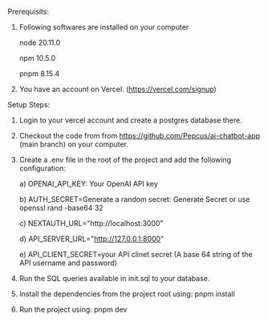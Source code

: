 Prerequisits:

1) Following softwares are installed on your computer

   node 20.11.0
   
   npm 10.5.0
   
   pnpm 8.15.4

2) You have an account on Vercel. (https://vercel.com/signup)

Setup Steps:
1) Login to your vercel account and create a postgres database there.

2) Checkout the code from from https://github.com/Pepcus/ai-chatbot-app (main branch) on your computer.

3) Create a .env file in the root of the project and add the following configuration:

   a) OPENAI_API_KEY: Your OpenAI API key
   
   b) AUTH_SECRET=Generate a random secret: Generate Secret or use openssl rand -base64 32
   
   c) NEXTAUTH_URL="http://localhost:3000"
   
   d) API_SERVER_URL="http://127.0.0.1:8000"
   
   e) API_CLIENT_SECRET=your API clinet secret (A base 64 string of the API username and password)
   
5) Run the SQL queries available in init.sql to your database.

6) Install the dependencies from the project root using: pnpm install

7) Run the project using: pnpm dev
